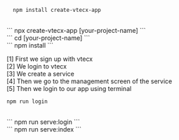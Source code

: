 ```
  npm install create-vtecx-app
```
<br/>
```
 npx create-vtecx-app [your-project-name]
```
<br/>
```
  cd [your-project-name]
```
<br/>
```
  npm install
```

[1] First we sign up with vtecx <br/>
[2] We login to vtecx <br/>
[3] We create a service <br/>
[4] Then we go to the management screen of the service <br/>
[5] Then we login to our app using terminal <br/>


```
npm run login
```
<br/>
```
npm run serve:login
```
<br/>
```
npm run serve:index
```